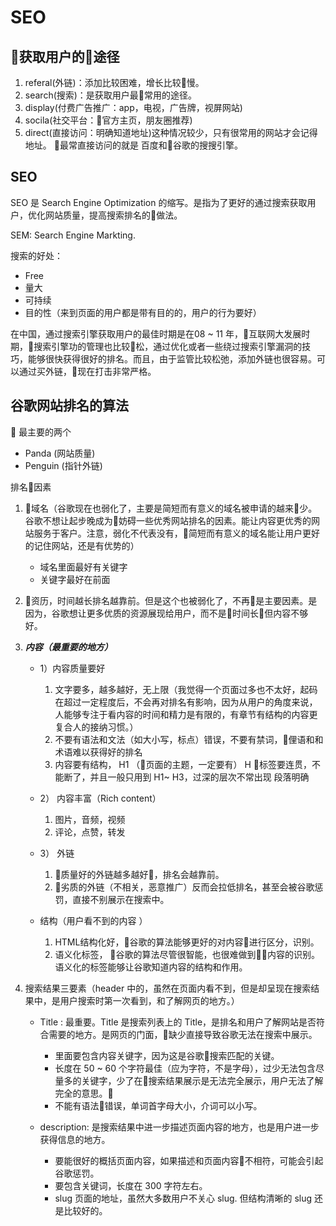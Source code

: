 # SEO

## 获取用户的途径

1. referal(外链)：添加比较困难，增长比较慢。
2. search(搜索)：是获取用户最常用的途径。
3. display(付费广告推广：app，电视，广告牌，视屏网站)
4. socila(社交平台：官方主页，朋友圈推荐)
5. direct(直接访问：明确知道地址)这种情况较少，只有很常用的网站才会记得地址。
    最常直接访问的就是 百度和谷歌的搜搜引擎。


## SEO

SEO 是 Search Engine Optimization 的缩写。是指为了更好的通过搜索获取用户，优化网站质量，提高搜索排名的做法。

SEM: Search Engine Markting.

搜索的好处：
- Free
- 量大
- 可持续
- 目的性（来到页面的用户都是带有目的的，用户的行为要好）

在中国，通过搜索引擎获取用户的最佳时期是在08 ~ 11 年，互联网大发展时期，搜索引擎功的管理也比较松，通过优化或者一些绕过搜索引擎漏洞的技巧，能够很快获得很好的排名。而且，由于监管比较松弛，添加外链也很容易。可以通过买外链，现在打击非常严格。

## 谷歌网站排名的算法

 最主要的两个

- Panda (网站质量)
- Penguin (指针外链)

排名因素

1. 域名（谷歌现在也弱化了，主要是简短而有意义的域名被申请的越来少。谷歌不想让起步晚成为妨碍一些优秀网站排名的因素。能让内容更优秀的网站服务于客户。注意，弱化不代表没有，简短而有意义的域名能让用户更好的记住网站，还是有优势的）
   - 域名里面最好有关键字
   - 关键字最好在前面

2. 资历，时间越长排名越靠前。但是这个也被弱化了，不再是主要因素。是因为，谷歌想让更多优质的资源展现给用户，而不是时间长但内容不够好。

3. ***内容（最重要的地方）***
    - 1）内容质量要好
        1. 文字要多，越多越好，无上限（我觉得一个页面过多也不太好，起码在超过一定程度后，不会再对排名有影响，因为从用户的角度来说，人能够专注于看内容的时间和精力是有限的，有章节有结构的内容更复合人的接纳习惯。）
        2. 不要有语法和文法（如大小写，标点）错误，不要有禁词，俚语和和术语难以获得好的排名
        3. 内容要有结构，
            H1 （页面的主题，一定要有）
            H 标签要连贯，不能断了，并且一般只用到 H1~ H3，过深的层次不常出现
            段落明确

    - 2） 内容丰富（Rich content）    
        1. 图片，音频，视频
        2. 评论，点赞，转发
    - 3） 外链
        1. 质量好的外链越多越好，排名会越靠前。
        2. 劣质的外链（不相关，恶意推广）反而会拉低排名，甚至会被谷歌惩罚，直接不别展示在搜索中。

    - 结构（用户看不到的内容 ）
        1. HTML结构化好，谷歌的算法能够更好的对内容进行区分，识别。
        2. 语义化标签， 谷歌的算法尽管很智能，也很难做到内容的识别。语义化的标签能够让谷歌知道内容的结构和作用。

4. 搜索结果三要素（header 中的，虽然在页面内看不到，但是却呈现在搜索结果中，是用户搜索时第一次看到，和了解网页的地方。）
   - Title : 最重要。Title 是搜索列表上的 Title，是排名和用户了解网站是否符合需要的地方。是网页的门面，缺少直接导致谷歌无法在搜索中展示。
      - 里面要包含内容关键字，因为这是谷歌搜索匹配的关键。
      - 长度在 50 ~ 60 个字符最佳（应为字符，不是字母），过少无法包含尽量多的关键字，少了在搜索结果展示是无法完全展示，用户无法了解完全的意思。
      - 不能有语法错误，单词首字母大小，介词可以小写。

   - description: 是搜索结果中进一步描述页面内容的地方，也是用户进一步获得信息的地方。
      - 要能很好的概括页面内容，如果描述和页面内容不相符，可能会引起谷歌惩罚。
      - 要包含关键词，长度在 300 字符左右。
      - slug 页面的地址，虽然大多数用户不关心 slug. 但结构清晰的 slug 还是比较好的。
